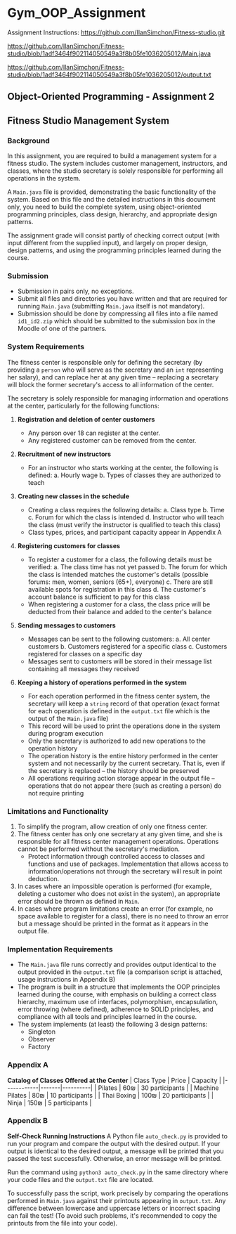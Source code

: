 # Gym_OOP_Assignment
Assignment Instructions:
https://github.com/IlanSimchon/Fitness-studio.git

https://github.com/IlanSimchon/Fitness-studio/blob/1adf3464f902114050549a3f8b05fe1036205012/Main.java

https://github.com/IlanSimchon/Fitness-studio/blob/1adf3464f902114050549a3f8b05fe1036205012/output.txt

## Object-Oriented Programming - Assignment 2
## Fitness Studio Management System

### Background
In this assignment, you are required to build a management system for a fitness studio. The system includes customer management, instructors, and classes, where the studio secretary is solely responsible for performing all operations in the system.

A `Main.java` file is provided, demonstrating the basic functionality of the system. Based on this file and the detailed instructions in this document only, you need to build the complete system, using object-oriented programming principles, class design, hierarchy, and appropriate design patterns.

The assignment grade will consist partly of checking correct output (with input different from the supplied input), and largely on proper design, design patterns, and using the programming principles learned during the course.

### Submission
- Submission in pairs only, no exceptions.
- Submit all files and directories you have written and that are required for running `Main.java` (submitting `Main.java` itself is not mandatory).
- Submission should be done by compressing all files into a file named `id1_id2.zip` which should be submitted to the submission box in the Moodle of one of the partners.

### System Requirements
The fitness center is responsible only for defining the secretary (by providing a `person` who will serve as the secretary and an `int` representing her salary), and can replace her at any given time – replacing a secretary will block the former secretary's access to all information of the center.

The secretary is solely responsible for managing information and operations at the center, particularly for the following functions:

1. **Registration and deletion of center customers**
   - Any person over 18 can register at the center.
   - Any registered customer can be removed from the center.

2. **Recruitment of new instructors**
   - For an instructor who starts working at the center, the following is defined:
     a. Hourly wage
     b. Types of classes they are authorized to teach

3. **Creating new classes in the schedule**
   - Creating a class requires the following details:
     a. Class type
     b. Time
     c. Forum for which the class is intended
     d. Instructor who will teach the class (must verify the instructor is qualified to teach this class)
   - Class types, prices, and participant capacity appear in Appendix A

4. **Registering customers for classes**
   - To register a customer for a class, the following details must be verified:
     a. The class time has not yet passed
     b. The forum for which the class is intended matches the customer's details (possible forums: men, women, seniors (65+), everyone)
     c. There are still available spots for registration in this class
     d. The customer's account balance is sufficient to pay for this class
   - When registering a customer for a class, the class price will be deducted from their balance and added to the center's balance

5. **Sending messages to customers**
   - Messages can be sent to the following customers:
     a. All center customers
     b. Customers registered for a specific class
     c. Customers registered for classes on a specific day
   - Messages sent to customers will be stored in their message list containing all messages they received

6. **Keeping a history of operations performed in the system**
   - For each operation performed in the fitness center system, the secretary will keep a `string` record of that operation (exact format for each operation is defined in the `output.txt` file which is the output of the `Main.java` file)
   - This record will be used to print the operations done in the system during program execution
   - Only the secretary is authorized to add new operations to the operation history
   - The operation history is the entire history performed in the center system and not necessarily by the current secretary. That is, even if the secretary is replaced – the history should be preserved
   - All operations requiring action storage appear in the output file – operations that do not appear there (such as creating a person) do not require printing

### Limitations and Functionality
1. To simplify the program, allow creation of only one fitness center.
2. The fitness center has only one secretary at any given time, and she is responsible for all fitness center management operations. Operations cannot be performed without the secretary's mediation.
   - Protect information through controlled access to classes and functions and use of packages. Implementation that allows access to information/operations not through the secretary will result in point deduction.
3. In cases where an impossible operation is performed (for example, deleting a customer who does not exist in the system), an appropriate error should be thrown as defined in `Main`.
4. In cases where program limitations create an error (for example, no space available to register for a class), there is no need to throw an error but a message should be printed in the format as it appears in the output file.

### Implementation Requirements
- The `Main.java` file runs correctly and provides output identical to the output provided in the `output.txt` file (a comparison script is attached, usage instructions in Appendix B)
- The program is built in a structure that implements the OOP principles learned during the course, with emphasis on building a correct class hierarchy, maximum use of interfaces, polymorphism, encapsulation, error throwing (where defined), adherence to SOLID principles, and compliance with all tools and principles learned in the course.
- The system implements (at least) the following 3 design patterns:
  - Singleton
  - Observer
  - Factory

### Appendix A
**Catalog of Classes Offered at the Center**
| Class Type | Price | Capacity |
|------------|-------|----------|
| Pilates | 60₪ | 30 participants |
| Machine Pilates | 80₪ | 10 participants |
| Thai Boxing | 100₪ | 20 participants |
| Ninja | 150₪ | 5 participants |

### Appendix B
**Self-Check Running Instructions**
A Python file `auto_check.py` is provided to run your program and compare the output with the desired output.
If your output is identical to the desired output, a message will be printed that you passed the test successfully. Otherwise, an error message will be printed.

Run the command using `python3 auto_check.py` in the same directory where your code files and the `output.txt` file are located.

To successfully pass the script, work precisely by comparing the operations performed in `Main.java` against their printouts appearing in `output.txt`. Any difference between lowercase and uppercase letters or incorrect spacing can fail the test! (To avoid such problems, it's recommended to copy the printouts from the file into your code).

